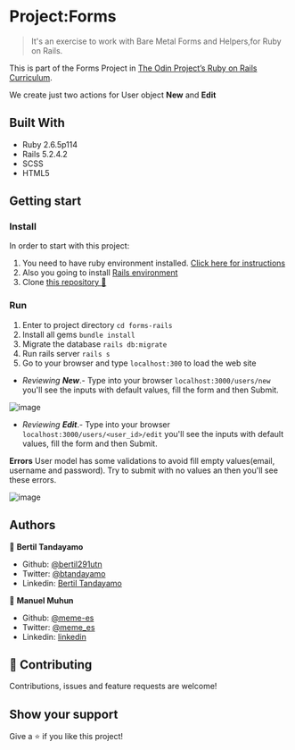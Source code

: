 # Project:Forms

> It's an exercise to work with Bare Metal Forms and Helpers,for Ruby on Rails.

This is part of the Forms Project in [The Odin Project’s Ruby on Rails Curriculum](http://www.theodinproject.com).

We create just two actions for User object **New** and **Edit**

## Built With

- Ruby 2.6.5p114
- Rails 5.2.4.2
- SCSS
- HTML5

## Getting start

### Install

In order to start with this project:

1. You need to have ruby environment installed. [Click here for instructions](https://www.ruby-lang.org/en/documentation/installation/)
2. Also you going to install [Rails environment](https://www.theodinproject.com/courses/ruby-on-rails/lessons/your-first-rails-application-ruby-on-rails) 
3. Clone [this repository :blue_book:](https://github.com/bertil291utn/forms-rails.git)


### Run

1. Enter to project directory `cd forms-rails` 
2. Install all gems `bundle install`
3. Migrate the database `rails db:migrate`
4. Run rails server `rails s`
5. Go to your browser and type `localhost:300` to load the web site
 - _Reviewing **New**_.- Type into your browser `localhost:3000/users/new` you'll see  the inputs with default values, fill the form and then Submit.

 ![image](https://user-images.githubusercontent.com/24902525/82080741-bbf19580-96aa-11ea-8890-7b097c6c11f8.png)

 - _Reviewing **Edit**_.- Type into your browser `localhost:3000/users/<user_id>/edit` you'll see  the inputs with default values, fill the form and then Submit.
 
 **Errors**
 User model has some validations to avoid fill empty values(email, username and password). Try to submit with no values an then you'll see these errors.

 ![image](https://user-images.githubusercontent.com/24902525/82081165-7c777900-96ab-11ea-9cf8-fc542b48ad59.png)





## Authors

👤 **Bertil Tandayamo**

- Github: [@bertil291utn](https://github.com/bertil291utn)
- Twitter: [@btandayamo](https://twitter.com/batandayamo)
- Linkedin: [Bertil Tandayamo](http://bit.ly/bertil_linkedin)

👤 **Manuel Muhun**

- Github: [@meme-es](https://github.com/meme-es)
- Twitter: [@meme_es](https://twitter.com/meme_es)
- Linkedin: [linkedin](https://www.linkedin.com/in/manuel-elias/)


## 🤝 Contributing

Contributions, issues and feature requests are welcome!

## Show your support

Give a ⭐️ if you like this project!
